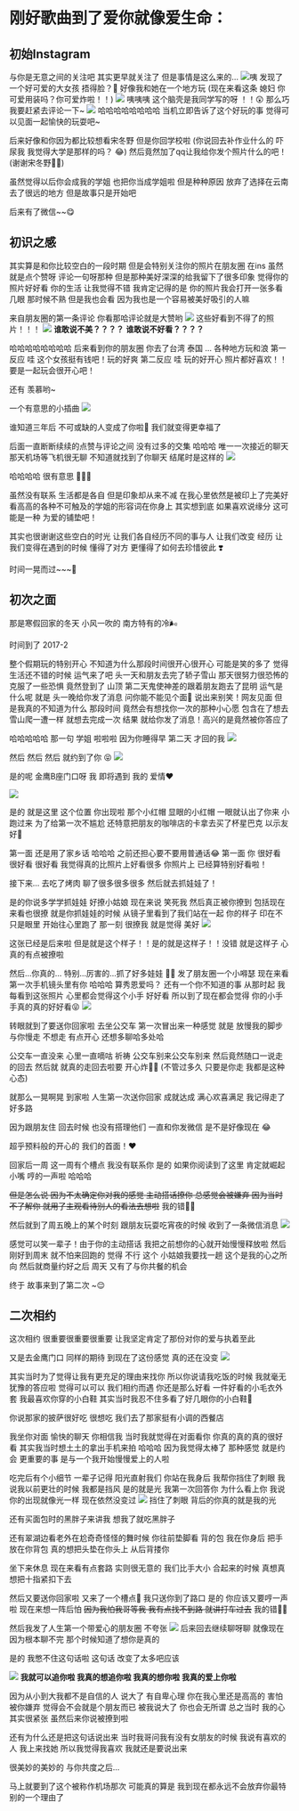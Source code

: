 
# 刚好歌曲到了爱你就像爱生命：

## 初始Instagram 
与你是无意之间的关注吧 其实更早就关注了 但是事情是这么来的…
![](media/15086863087117.jpg)咦 发现了一个好可爱的大女孩 捂得脸？🤔 
好像我和她在一个地方玩 (现在来看这条 媳妇 你可爱用装吗？你可爱炸啦！！)
![](media/15086906781775.jpg)
咦咦咦 这个脑壳是我同学写的呀 ！！😲 那么巧 我要赶紧去评论一下~
![](media/15086907368163.jpg)
哈哈哈哈哈哈哈哈 当机立即告诉了这个好玩的事  觉得可以见面一起愉快的玩耍吧~

后来好像和你因为都比较想看宋冬野 但是你回学校啦 (你说回去补作业什么的 吓尿我 我觉得大学是那样的吗？ 😂) 然后竟然加了qq让我给你发个照片什么的吧！(谢谢宋冬野🙏🏻)  

虽然觉得以后你会成我的学姐 也把你当成学姐啦 但是种种原因 放弃了选择在云南 去了很远的地方 但是故事只是开始吧

后来有了微信~~😋

## 初识之感

其实算是和你比较空白的一段时期 但是会特别关注你的照片在朋友圈 在ins 虽然就是点个赞呀 评论一句呀那种 但是那种美好深深的给我留下了很多印象 觉得你的照片好好看 你的生活 让我觉得不错 我肯定记得的是 你的照片我会打开一张多看几眼 那时候不熟 但是我也会看 因为我也是一个容易被美好吸引的人嘛

来自朋友圈的第一条评论 你看那哈评论就是大赞哟
![](media/15087358017300.jpg)
这些好看到不得了的照片！！！
![](media/15087371103129.jpg)
**谁敢说不美？？？？**
**谁敢说不好看？？？？**

哈哈哈哈哈哈哈哈 后来看到你的朋友圈 你去了台湾 泰国 … 各种地方玩和浪 
第一反应 哇 这个女孩挺有钱吧！玩的好爽
第二反应 哇 玩的好开心 照片都好喜欢！！要是一起玩会很开心吧！

还有 羡慕哟~

一个有意思的小插曲
![](media/15087375503010.jpg)

谁知道三年后 
不可或缺的人变成了你啦🤣
我们就变得更幸福了

后面一直断断续续的点赞与评论之间 没有过多的交集 哈哈哈 唯一一次接近的聊天 那天机场等飞机很无聊 不知道就找到了你聊天 结尾时是这样的
![](media/15087375740692.jpg)

哈哈哈哈 很有意思 💁🏻‍♂️

虽然没有联系 生活都是各自 但是印象却从来不减 在我心里依然是被印上了完美好看高高的各种不可触及的学姐的形容词在你身上 其实想到底 如果喜欢说缘分 这可能是一种 为爱的铺垫吧！

其实也很谢谢这些空白的时光 让我们各自经历不同的事与人 让我们改变 经历 让我们变得在遇到的时候 懂得了对方 更懂得了如何去珍惜彼此 ❣️

时间一晃而过~~~🌈

## 初次之面

那是寒假回家的冬天 小风一吹的 南方特有的冷🌬

时间到了 2017-2

整个假期玩的特别开心 不知道为什么那段时间很开心很开心 可能是笑的多了 觉得生活还不错的时候 运气来了吧 头一天和朋友去完了轿子雪山 那天很努力很恐怖的克服了一些恐惧 竟然登到了 山顶 第二天鬼使神差的跟着朋友跑去了昆明 运气是什么呢 就是 头一晚给你发了消息 问你能不能见个面🙈 说出来别笑！网友见面 但是我真的不知道为什么 那段时间 竟然会有想找你一次的那种小心愿 包含在了想去雪山爬一遭一样 就想去完成一次 结果 就给你发了消息！高兴的是竟然被你答应了 

哈哈哈哈哈 那一句 学姐 啦啦啦 
因为你睡得早 第二天 才回的我
![](media/15087376122846.jpg)

然后 然后 然后 就约到了你 😝
![](media/15087376616157.jpg)

是的呢 金鹰B座门口呀 我 即将遇到 我的 爱情❤

![](media/15087376798019.jpg)

是的 就是这里 这个位置 你出现啦 那个小红帽 显眼的小红帽 一眼就认出了你来 小跑过来 为了给第一次不尴尬 还特意把朋友的咖啡店的卡拿去买了杯星巴克 以示友好🙊

第一面 还是用了家乡话 哈哈哈 之前还担心要不要用普通话😂 
第一面 你 很好看 很好看 很好看 我觉得真的比照片上好看很多 你照片上 已经算特别好看啦！

接下来…
去吃了烤肉 聊了很多很多很多 
然后就去抓娃娃了！

是的你说多学学抓娃娃 好撩小姑娘 现在来说 笑死我 然后真正被你撩到 包括现在 来看也很撩 就是你抓娃娃的时候 从镜子里看到了我们站在一起 你的样子 印在不只是眼里 开始往心里跑了 那一刻 很撩我 就是觉得 美好
![](media/15087377467058.jpg)


这张已经是后来啦 但是就是这个样子！！是的就是这样子！！没错 就是这样子 心真的有点被撩啦

然后…你真的… 特别…厉害的…抓了好多娃娃 👍🏻 
发了朋友圈一个小嘚瑟 现在来看 第一次手机镜头里有你 哈哈哈 算秀恩爱吗？
还有一个你不知道的事 从那时起 我每看到这张照片 心里都会觉得这个小手 好好看 所以到了现在都会觉得 你的小手手真的真的好好看😝
![](media/15087379062875.jpg)

转眼就到了要送你回家啦 去坐公交车 第一次冒出来一种感觉 就是 放慢我的脚步 与你慢走 不想走 有点开心 还想多聊哈多处哈 

公交车一直没来 心里一直嘀咕 祈祷 公交车别来公交车别来 然后竟然随口一说走的回去 然后就 就真的走回去啦要 开心炸✌🏻
(不管过多久 只要是你走 我都是这种心态)

就那么一晃啊晃 到家啦 人生第一次送你回家 成就达成 满心欢喜满足 我记得走了好多路

因为跟朋友住 回去时候 也没有搭理他们 一直和你发微信 是不是好像现在 😂

超乎预料般的开心的 我们的首面！❤

回家后一周 这一周有个槽点 我没有联系你 是的 如果你阅读到了这里 肯定就崛起小嘴 哼的一声啦 哈哈哈  

~~但是怎么说 因为不太确定你对我的感觉 主动搭话撩你 总感觉会被嫌弃 因为当时不了解你 就用了主观看待别人的看法去想啦~~
我的错🙏🏻

然后就到了周五晚上的某个时刻 跟朋友玩耍吃宵夜的时候 收到了一条微信消息
![](media/15087381121164.jpg)

感觉可以笑一辈子！由于你的主动搭话 我把之前想你的心就开始慢慢释放啦 然后刚好到周末 就不怕来回跑的 觉得 不行 这个 小姑娘我要找一趟 这个是我的心之所向 然后就商量约好之后 周天 又有了与你共餐的机会 

终于 故事来到了第二次 ~😌

## 二次相约

这次相约 很重要很重要很重要 让我坚定肯定了那份对你的爱与执着至此

又是去金鹰门口 同样的期待 到现在了这份感觉 真的还在没变 
![](media/15087731634029.jpg)


其实当时为了觉得让我有更充足的理由来找你 所以你说请我吃饭的时候 我就毫无犹豫的答应啦 觉得可以可以 我们相约而遇 你还是那么好看 一件好看的小毛衣外套 我最喜欢你穿的小白鞋 其实当时我忍不住多看了好几眼你的小白鞋🤣 

你说那家的披萨很好吃 很想吃 我们去了那家挺有小调的西餐店

我坐你对面 愉快的聊天 你相信我 当时我就觉得在对面看你 你真的真的真的很好看 其实我当时想土土的拿出手机来拍 哈哈哈 因为我觉得太棒了 那种感觉 就是约会 更重要的事 是与一个我开始慢慢爱上的人啦

吃完后有个小细节 一辈子记得 
阳光直射我们 你站在我身后 我帮你挡住了刺眼
我说我以前更壮的时候 我都是挡风 是的就是光 我第一次回答你 为什么看上你 我说你的出现就像光一样 现在依然没变过 
![](media/15087735854775.jpg)
挡住了刺眼 背后的你真的就是我的光

还有买面包时的黑胖子来讲我 想我了就吃黑胖子 

还有翠湖边看老外在尬奇奇怪怪的舞时候 你往前垫脚看 背的包 我在你身后 把手放在你背包 真的想把头垫在你头上 从后背搂你 

坐下来休息 现在来看有点套路 实则很无意的 我们比手大小 合起来的时候 真想真想把十指紧扣下去

然后又要送你回家啦 又来了一个槽点🌚
我只送你到了路口 是的 你应该又要哼一声啦 现在来想一阵后怕 
~~因为我怕我哥等我 我有点找不到路 就讲打车过去~~
我的错🙏🏻

然后我发了人生第一个带爱心的朋友圈 不夸张
![](media/15087741691562.jpg)
后来回去继续聊呀聊 就像现在 因为根本聊不完 那个时候知道了想你是真的

是的 我憋不住这句话啦
这句话 改变了太多吧应该

![](media/15087743665450.jpg)
**我就可以追你啦 我真的想追你啦 我真的想你啦 我真的爱上你啦**

因为从小到大我都不是自信的人 说大了 有自卑心理 你在我心里还是高高的 害怕被你嫌弃 觉得会不会就是个朋友而已 被我说大了 你也会无所谓 总之当时 我的心其实很紧张 虽然后来你说被撩到啦 

还有为什么还是把这句话说出来 当时我哥问我有没有女朋友的时候 我说有喜欢的人 我上来找她 所以我觉得我喜欢 我就还是要说出来

很美妙的美妙的 与你共度之后…

马上就要到了这个被称作机场那次 可能真的算是 我到现在都永远不会放弃你最特别的一个理由了 





